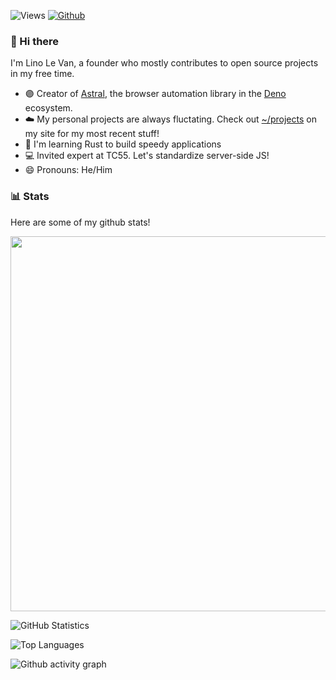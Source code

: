 ![Views](https://komarev.com/ghpvc/?username=lino-levan&theme=vue)
[![Github](https://img.shields.io/github/followers/lino-levan?label=Follow&style=social&theme=vue)](https://github.com/lino-levan)

### 👋 Hi there

I'm Lino Le Van, a founder who mostly contributes to open source projects in my free time.

- 🟣 Creator of [Astral](https://github.com/lino-levan/astral), the browser automation library in the [Deno](https://github.com/denoland) ecosystem.
- ☁️ My personal projects are always fluctating. Check out [~/projects](https://linolevan.com/projects) on my site for my most recent stuff!
- 🦀 I'm learning Rust to build speedy applications
- 💻 Invited expert at TC55. Let's standardize server-side JS!
- 😄 Pronouns: He/Him

### 📊 Stats

Here are some of my github stats!

<img src="https://githubranked.com/api/generate?name=lino-levan" width="600">

![GitHub Statistics](https://github-readme-stats.vercel.app/api?username=lino-levan&count_private=true&show_icons=true&theme=vue)

![Top Languages](https://github-readme-stats.vercel.app/api/top-langs/?username=lino-levan&hide=Batchfile&theme=vue&layout=compact&langs_count=10)

![Github activity graph](https://github-readme-activity-graph.vercel.app/graph?username=lino-levan&bg_color=ffffff&color=708090&line=24292e&point=24292e&area=true&hide_border=true)
